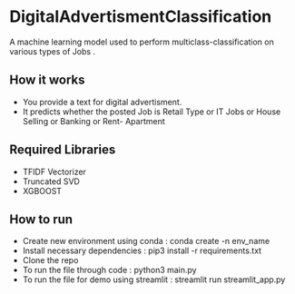 # DigitalAdvertismentClassification
A machine learning model used to perform multiclass-classification on various types of Jobs .

## How it works 
- You provide a text for digital advertisment.
- It predicts whether the posted Job  is Retail Type or IT Jobs or House Selling or Banking or Rent- Apartment

## Required Libraries 
- TFIDF Vectorizer
- Truncated SVD 
- XGBOOST 

## How to run 
- Create new environment using conda : conda create -n env_name
- Install necessary dependencies : pip3 install -r requirements.txt
- Clone the repo
- To run the file through code : python3 main.py
- To run the file for demo using streamlit : streamlit run streamlit_app.py 






